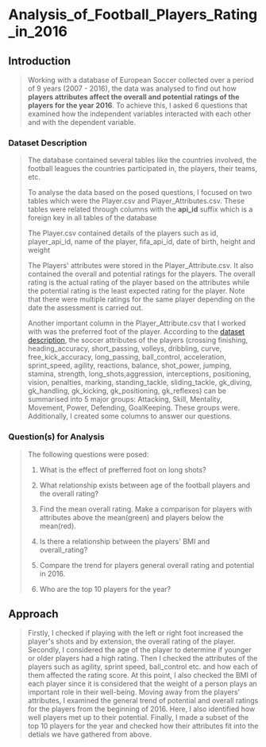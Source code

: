 # Analysis_of_Football_Players_Rating_in_2016

## Introduction
> Working with a database of European Soccer collected over a period of 9 years (2007 - 2016), the data was analysed to find out how **players attributes affect the overall and potential ratings of the players for the year 2016**. To achieve this, I asked 6 questions that examined how the independent variables interacted with each other and with the dependent variable. 

### Dataset Description
>The database contained several tables like the countries involved, the football leagues the countries participated in, the players, their teams, etc. 
>
>To analyse the data based on the posed questions, I focused on two tables which were the Player.csv and Player_Attributes.csv. These tables were related through columns with the **api_id** suffix which is a foreign key in all tables of the database
>
>The Player.csv contained details of the players such as id, player_api_id, name of the player, fifa_api_id, date of birth, height and weight
>
>The Players' attributes were stored in the Player_Attribute.csv. It also contained the overall and potential ratings for the players. The overall rating is the actual rating of the player based on the attributes while the potential rating is the least expected rating for the player. Note that there were multiple ratings for the same player depending on the date the assessment is carried out.
>
>Another important column in the Player_Attribute.csv that I worked with was the preferred foot of the player. According to the [dataset description](https://sofifa.com/players), the soccer attributes of the players (crossing finishing, heading_accuracy, short_passing, volleys, dribbling, curve, free_kick_accuracy, long_passing, ball_control, acceleration, sprint_speed, agility, reactions, balance, shot_power, jumping, stamina, strength, long_shots,aggression, interceptions, positioning, vision, penalties, marking, standing_tackle, sliding_tackle, gk_diving, gk_handling, gk_kicking, gk_positioning, gk_reflexes) can be summarised into 5 major groups: Attacking, Skill, Mentality, Movement, Power, Defending, GoalKeeping. These groups were. Additionally, I created some columns to answer our questions.


### Question(s) for Analysis
>The following questions were posed:
>
>1. What is the effect of prefferred foot on long shots?
>
>2. What relationship exists between age of the football players and the overall rating? 
>
>3. Find the mean overall rating. Make a comparison for players with attributes above the mean(green) and players below the mean(red).
>
>4. Is there a relationship between the players' BMI and overall_rating? 
>
>5. Compare the trend for players general overall rating and potential in 2016. 
>
>6. Who are the top 10 players for the year?

## Approach
> Firstly, I checked if playing with the left or right foot increased the player's shots and by extension, the overall rating of the player. Secondly, I considered the age of the player to determine if younger or older players had a high rating. Then I checked the attributes of the players such as agility, sprint speed, ball_control etc. and how each of them affected the rating score. At this point, I also checked the BMI of each player since it is considered that the weight of a person plays an important role in their well-being. Moving away from the players' attributes, I examined the general trend of potential and overall ratings for the players from the beginning of 2016. Here, I also identified how well players met up to their potential. Finally, I made a subset of the top 10 players for the year and checked how their attributes fit into the detials we have gathered from above.  
>

